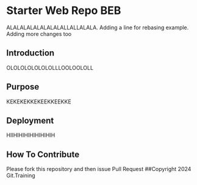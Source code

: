 # Starter Web Repo BEB
ALALALALALALALALALLALLALALA.
Adding a line for rebasing example. 
Adding more changes too
## Introduction
OLOLOLOLOLOLOLLLOOLOOLOLL
## Purpose
KEKEKEKKEKEEKKEEKKE
## Deployment
HIIHIHIHIHIHIHIHIH
## How To Contribute
Please fork this repository and then issue Pull Request
##Copyright
2024 Git.Training
